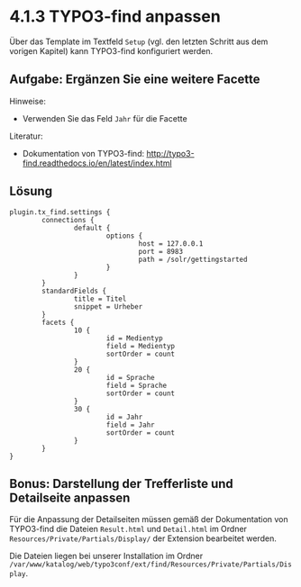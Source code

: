 # 4.1.3 TYPO3-find anpassen

Über das Template im Textfeld ```Setup``` (vgl. den letzten Schritt aus dem vorigen Kapitel) kann TYPO3-find konfiguriert werden.

## Aufgabe: Ergänzen Sie eine weitere Facette

Hinweise:

* Verwenden Sie das Feld ```Jahr``` für die Facette

Literatur:

* Dokumentation von TYPO3-find: http://typo3-find.readthedocs.io/en/latest/index.html

## Lösung

```
plugin.tx_find.settings {
        connections {
                default {
                        options {
                                host = 127.0.0.1
                                port = 8983
                                path = /solr/gettingstarted
                        }
                }
        }
        standardFields {
                title = Titel
                snippet = Urheber
        }
        facets {
                10 {
                        id = Medientyp
                        field = Medientyp
                        sortOrder = count
                }
                20 {
                        id = Sprache
                        field = Sprache
                        sortOrder = count
                }
                30 {
                        id = Jahr
                        field = Jahr
                        sortOrder = count
                }
        }
}
```

## Bonus: Darstellung der Trefferliste und Detailseite anpassen

Für die Anpassung der Detailseiten müssen gemäß der Dokumentation von TYPO3-find die Dateien ```Result.html``` und ```Detail.html``` im Ordner ```Resources/Private/Partials/Display/``` der Extension bearbeitet werden.

Die Dateien liegen bei unserer Installation im Ordner ```/var/www/katalog/web/typo3conf/ext/find/Resources/Private/Partials/Display```.
